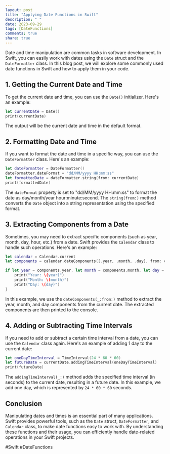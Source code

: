 ```yaml
---
layout: post
title: "Applying Date Functions in Swift"
description: " "
date: 2023-09-29
tags: [DateFunctions]
comments: true
share: true
---
```


Date and time manipulation are common tasks in software development. In Swift, you can easily work with dates using the `Date` struct and the `DateFormatter` class. In this blog post, we will explore some commonly used date functions in Swift and how to apply them in your code.

## 1. Getting the Current Date and Time

To get the current date and time, you can use the `Date()` initializer. Here's an example:

```swift
let currentDate = Date()
print(currentDate)
```

The output will be the current date and time in the default format.

## 2. Formatting Date and Time

If you want to format the date and time in a specific way, you can use the `DateFormatter` class. Here's an example:

```swift
let dateFormatter = DateFormatter()
dateFormatter.dateFormat = "dd/MM/yyyy HH:mm:ss"
let formattedDate = dateFormatter.string(from: currentDate)
print(formattedDate)
```

The `dateFormat` property is set to "dd/MM/yyyy HH:mm:ss" to format the date as day/month/year hour:minute:second. The `string(from:)` method converts the `Date` object into a string representation using the specified format.

## 3. Extracting Components from a Date

Sometimes, you may need to extract specific components (such as year, month, day, hour, etc.) from a date. Swift provides the `Calendar` class to handle such operations. Here's an example:

```swift
let calendar = Calendar.current
let components = calendar.dateComponents([.year, .month, .day], from: currentDate)

if let year = components.year, let month = components.month, let day = components.day {
    print("Year: \(year)")
    print("Month: \(month)")
    print("Day: \(day)")
}
```

In this example, we use the `dateComponents(_:from:)` method to extract the year, month, and day components from the current date. The extracted components are then printed to the console.

## 4. Adding or Subtracting Time Intervals

If you need to add or subtract a certain time interval from a date, you can use the `Calendar` class again. Here's an example of adding 1 day to the current date:

```swift
let oneDayTimeInterval = TimeInterval(24 * 60 * 60)
let futureDate = currentDate.addingTimeInterval(oneDayTimeInterval)
print(futureDate)
```

The `addingTimeInterval(_:)` method adds the specified time interval (in seconds) to the current date, resulting in a future date. In this example, we add one day, which is represented by `24 * 60 * 60` seconds.

## Conclusion

Manipulating dates and times is an essential part of many applications. Swift provides powerful tools, such as the `Date` struct, `DateFormatter`, and `Calendar` class, to make date functions easy to work with. By understanding these functions and their usage, you can efficiently handle date-related operations in your Swift projects.

#Swift #DateFunctions